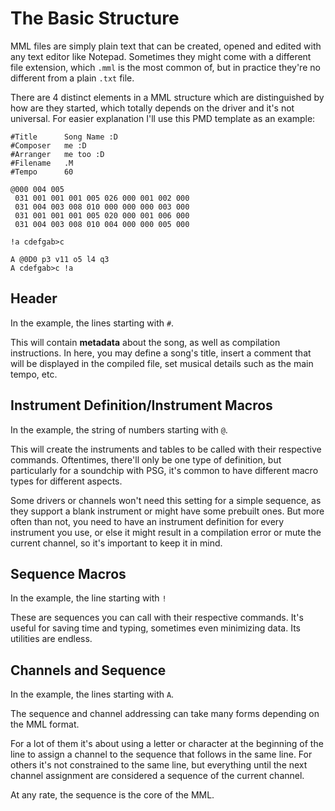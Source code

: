 # The Basic Structure

MML files are simply plain text that can be created, opened and edited with any text editor like Notepad. Sometimes they might come with a different file extension, which `.mml` is the most common of, but in practice they're no different from a plain `.txt` file.

There are 4 distinct elements in a MML structure which are distinguished by how are they started, which totally depends on the driver and it's not universal. For easier explanation I'll use this PMD template as an example:

```
#Title		Song Name :D
#Composer	me :D
#Arranger	me too :D
#Filename	.M
#Tempo		60

@000 004 005
 031 001 001 001 005 026 000 001 002 000
 031 004 003 008 010 000 000 000 003 000
 031 001 001 001 005 020 000 001 006 000
 031 004 003 008 010 004 000 000 005 000

!a cdefgab>c

A @0D0 p3 v11 o5 l4 q3
A cdefgab>c !a
```

## Header

In the example, the lines starting with `#`.

This will contain **metadata** about the song, as well as compilation instructions. In here, you may define a song's title, insert a comment that will be displayed in the compiled file, set musical details such as the main tempo, etc.

## Instrument Definition/Instrument Macros

In the example, the string of numbers starting with `@`.

This will create the instruments and tables to be called with their respective commands. Oftentimes, there'll only be one type of definition, but particularly for a soundchip with PSG, it's common to have different macro types for different aspects.

Some drivers or channels won't need this setting for a simple sequence, as they support a blank instrument or might have some prebuilt ones. But more often than not, you need to have an instrument definition for every instrument you use, or else it might result in a compilation error or mute the current channel, so it's important to keep it in mind.

## Sequence Macros

In the example, the line starting with `!`

These are sequences you can call with their respective commands. It's useful for saving time and typing, sometimes even minimizing data. Its utilities are endless.

## Channels and Sequence

In the example, the lines starting with `A`.

The sequence and channel addressing can take many forms depending on the MML format.

For a lot of them it's about using a letter or character at the beginning of the line to assign a channel to the sequence that follows in the same line. For others it's not constrained to the same line, but everything until the next channel assignment are considered a sequence of the current channel.

At any rate, the sequence is the core of the MML.
